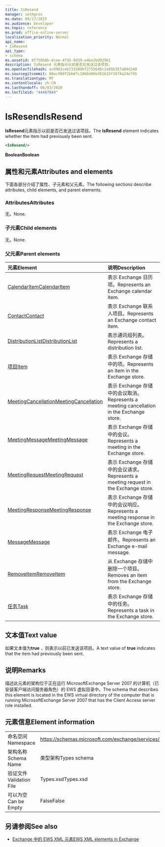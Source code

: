 ```yaml
---
title: IsResend
manager: sethgros
ms.date: 09/17/2015
ms.audience: Developer
ms.topic: reference
ms.prod: office-online-server
localization_priority: Normal
api_name:
- IsResend
api_type:
- schema
ms.assetid: 8f758b6b-dcee-4f95-9d39-e4be2bd92961
description: IsResend 元素指示以前是否已发送过该项目。
ms.openlocfilehash: ec0981ceb733389bf2755646c2a85b357a84d348
ms.sourcegitcommit: 88ec988f2bb67c1866d06b361615f3674a24e795
ms.translationtype: MT
ms.contentlocale: zh-CN
ms.lasthandoff: 06/03/2020
ms.locfileid: "44467849"
---
```

# <a name="isresend"></a><span data-ttu-id="d49f9-103">IsResend</span><span class="sxs-lookup"><span data-stu-id="d49f9-103">IsResend</span></span>

<span data-ttu-id="d49f9-104">**IsResend**元素指示以前是否已发送过该项目。</span><span class="sxs-lookup"><span data-stu-id="d49f9-104">The **IsResend** element indicates whether the item had previously been sent.</span></span> 
  
```xml
<IsResend/>
```

 <span data-ttu-id="d49f9-105">**Boolean**</span><span class="sxs-lookup"><span data-stu-id="d49f9-105">**Boolean**</span></span>
## <a name="attributes-and-elements"></a><span data-ttu-id="d49f9-106">属性和元素</span><span class="sxs-lookup"><span data-stu-id="d49f9-106">Attributes and elements</span></span>

<span data-ttu-id="d49f9-107">下面各部分介绍了属性、子元素和父元素。</span><span class="sxs-lookup"><span data-stu-id="d49f9-107">The following sections describe attributes, child elements, and parent elements.</span></span>
  
### <a name="attributes"></a><span data-ttu-id="d49f9-108">Attributes</span><span class="sxs-lookup"><span data-stu-id="d49f9-108">Attributes</span></span>

<span data-ttu-id="d49f9-109">无。</span><span class="sxs-lookup"><span data-stu-id="d49f9-109">None.</span></span>
  
### <a name="child-elements"></a><span data-ttu-id="d49f9-110">子元素</span><span class="sxs-lookup"><span data-stu-id="d49f9-110">Child elements</span></span>

<span data-ttu-id="d49f9-111">无。</span><span class="sxs-lookup"><span data-stu-id="d49f9-111">None.</span></span>
  
### <a name="parent-elements"></a><span data-ttu-id="d49f9-112">父元素</span><span class="sxs-lookup"><span data-stu-id="d49f9-112">Parent elements</span></span>

|<span data-ttu-id="d49f9-113">**元素**</span><span class="sxs-lookup"><span data-stu-id="d49f9-113">**Element**</span></span>|<span data-ttu-id="d49f9-114">**说明**</span><span class="sxs-lookup"><span data-stu-id="d49f9-114">**Description**</span></span>|
|:-----|:-----|
|[<span data-ttu-id="d49f9-115">CalendarItem</span><span class="sxs-lookup"><span data-stu-id="d49f9-115">CalendarItem</span></span>](calendaritem.md) <br/> |<span data-ttu-id="d49f9-116">表示 Exchange 日历项。</span><span class="sxs-lookup"><span data-stu-id="d49f9-116">Represents an Exchange calendar item.</span></span>  <br/> |
|[<span data-ttu-id="d49f9-117">Contact</span><span class="sxs-lookup"><span data-stu-id="d49f9-117">Contact</span></span>](contact.md) <br/> |<span data-ttu-id="d49f9-118">表示 Exchange 联系人项目。</span><span class="sxs-lookup"><span data-stu-id="d49f9-118">Represents an Exchange contact item.</span></span>  <br/> |
|[<span data-ttu-id="d49f9-119">DistributionList</span><span class="sxs-lookup"><span data-stu-id="d49f9-119">DistributionList</span></span>](distributionlist.md) <br/> |<span data-ttu-id="d49f9-120">表示通讯组列表。</span><span class="sxs-lookup"><span data-stu-id="d49f9-120">Represents a distribution list.</span></span>  <br/> |
|[<span data-ttu-id="d49f9-121">项目</span><span class="sxs-lookup"><span data-stu-id="d49f9-121">Item</span></span>](item.md) <br/> |<span data-ttu-id="d49f9-122">表示 Exchange 存储中的项。</span><span class="sxs-lookup"><span data-stu-id="d49f9-122">Represents an item in the Exchange store.</span></span>  <br/> |
|[<span data-ttu-id="d49f9-123">MeetingCancellation</span><span class="sxs-lookup"><span data-stu-id="d49f9-123">MeetingCancellation</span></span>](meetingcancellation.md) <br/> |<span data-ttu-id="d49f9-124">表示 Exchange 存储中的会议取消。</span><span class="sxs-lookup"><span data-stu-id="d49f9-124">Represents a meeting cancellation in the Exchange store.</span></span>  <br/> |
|[<span data-ttu-id="d49f9-125">MeetingMessage</span><span class="sxs-lookup"><span data-stu-id="d49f9-125">MeetingMessage</span></span>](meetingmessage.md) <br/> |<span data-ttu-id="d49f9-126">表示 Exchange 存储中的会议。</span><span class="sxs-lookup"><span data-stu-id="d49f9-126">Represents a meeting in the Exchange store.</span></span>  <br/> |
|[<span data-ttu-id="d49f9-127">MeetingRequest</span><span class="sxs-lookup"><span data-stu-id="d49f9-127">MeetingRequest</span></span>](meetingrequest.md) <br/> |<span data-ttu-id="d49f9-128">表示 Exchange 存储中的会议请求。</span><span class="sxs-lookup"><span data-stu-id="d49f9-128">Represents a meeting request in the Exchange store.</span></span>  <br/> |
|[<span data-ttu-id="d49f9-129">MeetingResponse</span><span class="sxs-lookup"><span data-stu-id="d49f9-129">MeetingResponse</span></span>](meetingresponse.md) <br/> |<span data-ttu-id="d49f9-130">表示 Exchange 存储中的会议响应。</span><span class="sxs-lookup"><span data-stu-id="d49f9-130">Represents a meeting response in the Exchange store.</span></span>  <br/> |
|[<span data-ttu-id="d49f9-131">Message</span><span class="sxs-lookup"><span data-stu-id="d49f9-131">Message</span></span>](message-ex15websvcsotherref.md) <br/> |<span data-ttu-id="d49f9-132">表示 Exchange 电子邮件。</span><span class="sxs-lookup"><span data-stu-id="d49f9-132">Represents an Exchange e-mail message.</span></span>  <br/> |
|[<span data-ttu-id="d49f9-133">RemoveItem</span><span class="sxs-lookup"><span data-stu-id="d49f9-133">RemoveItem</span></span>](removeitem.md) <br/> |<span data-ttu-id="d49f9-134">从 Exchange 存储中删除一个项目。</span><span class="sxs-lookup"><span data-stu-id="d49f9-134">Removes an item from the Exchange store.</span></span>  <br/> |
|[<span data-ttu-id="d49f9-135">任务</span><span class="sxs-lookup"><span data-stu-id="d49f9-135">Task</span></span>](task.md) <br/> |<span data-ttu-id="d49f9-136">表示 Exchange 存储中的任务。</span><span class="sxs-lookup"><span data-stu-id="d49f9-136">Represents a task in the Exchange store.</span></span>  <br/> |
   
## <a name="text-value"></a><span data-ttu-id="d49f9-137">文本值</span><span class="sxs-lookup"><span data-stu-id="d49f9-137">Text value</span></span>

<span data-ttu-id="d49f9-138">如果文本值为**true** ，则表示以前已发送该项目。</span><span class="sxs-lookup"><span data-stu-id="d49f9-138">A text value of **true** indicates that the item had previously been sent.</span></span> 
  
## <a name="remarks"></a><span data-ttu-id="d49f9-139">说明</span><span class="sxs-lookup"><span data-stu-id="d49f9-139">Remarks</span></span>

<span data-ttu-id="d49f9-140">描述此元素的架构位于正在运行 MicrosoftExchange Server 2007 的计算机（已安装客户端访问服务器角色）的 EWS 虚拟目录中。</span><span class="sxs-lookup"><span data-stu-id="d49f9-140">The schema that describes this element is located in the EWS virtual directory of the computer that is running MicrosoftExchange Server 2007 that has the Client Access server role installed.</span></span>
  
## <a name="element-information"></a><span data-ttu-id="d49f9-141">元素信息</span><span class="sxs-lookup"><span data-stu-id="d49f9-141">Element information</span></span>

|||
|:-----|:-----|
|<span data-ttu-id="d49f9-142">命名空间</span><span class="sxs-lookup"><span data-stu-id="d49f9-142">Namespace</span></span>  <br/> |https://schemas.microsoft.com/exchange/services/2006/types  <br/> |
|<span data-ttu-id="d49f9-143">架构名称</span><span class="sxs-lookup"><span data-stu-id="d49f9-143">Schema Name</span></span>  <br/> |<span data-ttu-id="d49f9-144">类型架构</span><span class="sxs-lookup"><span data-stu-id="d49f9-144">Types schema</span></span>  <br/> |
|<span data-ttu-id="d49f9-145">验证文件</span><span class="sxs-lookup"><span data-stu-id="d49f9-145">Validation File</span></span>  <br/> |<span data-ttu-id="d49f9-146">Types.xsd</span><span class="sxs-lookup"><span data-stu-id="d49f9-146">Types.xsd</span></span>  <br/> |
|<span data-ttu-id="d49f9-147">可以为空</span><span class="sxs-lookup"><span data-stu-id="d49f9-147">Can be Empty</span></span>  <br/> |<span data-ttu-id="d49f9-148">False</span><span class="sxs-lookup"><span data-stu-id="d49f9-148">False</span></span>  <br/> |
   
## <a name="see-also"></a><span data-ttu-id="d49f9-149">另请参阅</span><span class="sxs-lookup"><span data-stu-id="d49f9-149">See also</span></span>



- [<span data-ttu-id="d49f9-150">Exchange 中的 EWS XML 元素</span><span class="sxs-lookup"><span data-stu-id="d49f9-150">EWS XML elements in Exchange</span></span>](ews-xml-elements-in-exchange.md)

